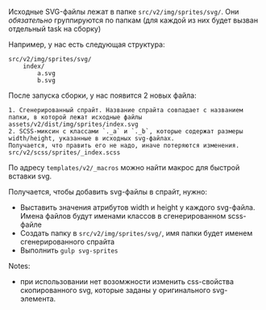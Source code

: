 Исходные SVG-файлы лежат в папке `src/v2/img/sprites/svg/`.
Они *обязательно* группируются по папкам (для каждой из них будет вызван отдельный task на сборку)

Например, у нас есть следующая структура:

```
src/v2/img/sprites/svg/
    index/
        a.svg
        b.svg
```

После запуска сборки, у нас появится 2 новых файла:

```
1. Сгенерированный спрайт. Название спрайта совпадает с названием папки, в которой лежат исходные файлы
assets/v2/dist/img/sprites/index.svg
2. SCSS-миксин с классами `._a` и `._b`, которые содержат размеры width/height, указанные в исходных svg-файлах.
Получается, что править его не надо, иначе потеряются изменения.
src/v2/scss/sprites/_index.scss
```

По адресу `templates/v2/_macros` можно найти макрос для быстрой вставки svg.

Получается, чтобы добавить svg-файлы в спрайт, нужно:

* Выставить значения атрибутов width и height у каждого svg-файла. Имена файлов будут именами классов в сгенерированном scss-файле
* Создать папку в `src/v2/img/sprites/svg/`, имя папки будет именем сгенерированного спрайта
* Выполнить `gulp svg-sprites`


Notes:

* при использовании <use> нет возомжности изменить css-свойства скопированного svg, которые заданы у оригинального svg-элемента.
